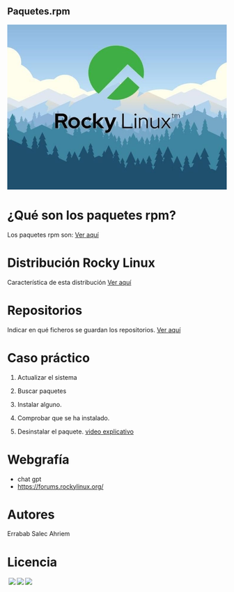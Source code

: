 ## Paquetes.rpm
![portada](img/portada.jpeg)

# ¿Qué son los paquetes rpm?
Los paquetes rpm son: [Ver aquí](1.md)
# Distribución Rocky Linux

Característica de esta distribución [Ver aquí](2.md)

# Repositorios

Indicar en qué ficheros se guardan los repositorios. [Ver aquí](3.md)

# Caso práctico
  
  1. Actualizar el sistema
  
  2. Buscar paquetes
  
  3. Instalar alguno.
  
  4. Comprobar que se ha instalado.
  
  5. Desinstalar el paquete.
[video explicativo](https://drive.google.com/file/d/1xP7YBOUg5Ts1Y7AkGB-eAbQjkbBVs2Zg/view?usp=drive_link)

#  Webgrafía
  * chat gpt
  * https://forums.rockylinux.org/
# Autores
 Errabab Salec Ahriem
# Licencia

<p xmlns:cc="http://creativecommons.org/ns#" > <a href="http://creativecommons.org/licenses/by-nc/4.0/?ref=chooser-v1" target="_blank" rel="license noopener noreferrer" style="display:inline-block;"><img style="height:22px!important;margin-left:3px;vertical-align:text-bottom;" src="https://mirrors.creativecommons.org/presskit/icons/cc.svg?ref=chooser-v1"><img style="height:22px!important;margin-left:3px;vertical-align:text-bottom;" src="https://mirrors.creativecommons.org/presskit/icons/by.svg?ref=chooser-v1"><img style="height:22px!important;margin-left:3px;vertical-align:text-bottom;" src="https://mirrors.creativecommons.org/presskit/icons/nc.svg?ref=chooser-v1"></a></p>
